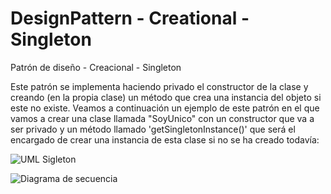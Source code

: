 # DesignPattern - Creational - Singleton
Patrón de diseño - Creacional - Singleton

Este patrón se implementa haciendo privado el constructor de la clase y creando (en la propia clase) un método que crea una instancia del objeto si este no existe. Veamos a continuación un ejemplo de este patrón en el que vamos a crear una clase llamada "SoyUnico" con un constructor que va a ser privado y un método llamado 'getSingletonInstance()' que será el encargado de crear una instancia de esta clase si no se ha creado todavía:

![UML Sigleton](https://raw.githubusercontent.com/parzibyte/WaterPy/master/assets/ImagenV1.png)

![Diagrama de secuencia](https://raw.githubusercontent.com/parzibyte/WaterPy/master/assets/ImagenV1.png)

